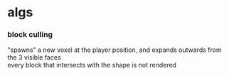 # algs
### block culling
"spawns" a new voxel at the player position, and expands outwards from the 3 visible faces  
every block that intersects with the shape is not rendered
